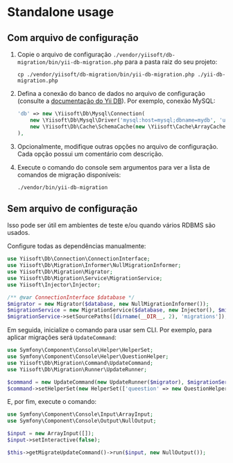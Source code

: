 # Standalone usage

## Com arquivo de configuração

1. Copie o arquivo de configuração `./vendor/yiisoft/db-migration/bin/yii-db-migration.php` para a pasta raiz do seu projeto:

    ```shell
    cp ./vendor/yiisoft/db-migration/bin/yii-db-migration.php ./yii-db-migration.php
    ```

2. Defina a conexão do banco de dados no arquivo de configuração (consulte a 
    [documentação do Yii DB](https://github.com/yiisoft/db/blob/master/docs/guide/en/README.md#create-connection)).
    Por exemplo, conexão MySQL:

    ```php
    'db' => new \Yiisoft\Db\Mysql\Connection(
        new \Yiisoft\Db\Mysql\Driver('mysql:host=mysql;dbname=mydb', 'user', 'q1w2e3r4'),
        new \Yiisoft\Db\Cache\SchemaCache(new \Yiisoft\Cache\ArrayCache()),
    ),
    ```

3. Opcionalmente, modifique outras opções no arquivo de configuração. Cada opção possui um comentário com descrição.

4. Execute o comando do console sem argumentos para ver a lista de comandos de migração disponíveis:

    ```shell
    ./vendor/bin/yii-db-migration
    ```

## Sem arquivo de configuração

Isso pode ser útil em ambientes de teste e/ou quando vários RDBMS são usados.

Configure todas as dependências manualmente:

```php
use Yiisoft\Db\Connection\ConnectionInterface;
use Yiisoft\Db\Migration\Informer\NullMigrationInformer;
use Yiisoft\Db\Migration\Migrator;
use Yiisoft\Db\Migration\Service\MigrationService;
use Yiisoft\Injector\Injector;

/** @var ConnectionInterface $database */
$migrator = new Migrator($database, new NullMigrationInformer());
$migrationService = new MigrationService($database, new Injector(), $migrator);
$migrationService->setSourcePaths([dirname(__DIR__, 2), 'migrations']);
```

Em seguida, inicialize o comando para usar sem CLI. Por exemplo, para aplicar migrações será `UpdateCommand`:

```php
use Symfony\Component\Console\Helper\HelperSet;
use Symfony\Component\Console\Helper\QuestionHelper;
use Yiisoft\Db\Migration\Command\UpdateCommand;
use Yiisoft\Db\Migration\Runner\UpdateRunner;

$command = new UpdateCommand(new UpdateRunner($migrator), $migrationService, $migrator);
$command->setHelperSet(new HelperSet(['queestion' => new QuestionHelper()]));
```

E, por fim, execute o comando:

```php
use Symfony\Component\Console\Input\ArrayInput;
use Symfony\Component\Console\Output\NullOutput;

$input = new ArrayInput([]);
$input->setInteractive(false);

$this->getMigrateUpdateCommand()->run($input, new NullOutput());
```
